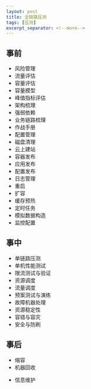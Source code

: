 ```yaml
---
layout: post
title: 全链路压测
tags: [压测]
excerpt_separator: <!--more-->
---
```


<!--more-->

## 事前

* 风险管理
* 流量评估
* 容量评估
* 容量模型
* 峰值指标评估
* 架构梳理
* 强弱依赖
* 业务链路梳理
* 作战手册
* 配置管理
* 磁盘清理
* 云上建站
* 容器发布
* 应用发布
* 配置发布
* 日志管理
* 重启
* 扩容
* 缓存预热
* 定时任务
* 模拟数据构造
* 监控配置

## 事中

* 单链路压测
* 单机性能测试
* 限流测试与验证
* 资源调度
* 流量调度
* 预案测试与演练
* 故障机器处理
* 资源稳定性
* 容错与容灾
* 安全与防刷

## 事后

* 缩容
* 机器回收

- 信息维护
